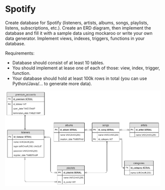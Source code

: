 # Spotify

Create database for Spotify (listeners, artists, albums, songs, playlists, listens, subscriptions, etc.). Create an ERD diagram, then implement the database and fill it with a sample data using mockaroo or write your own data generator. Implement views, indexes, triggers, functions in your database.

Requirements:
  - Database should consist of at least 10 tables.
  - You should implement at lease one of each of those: view, index, trigger, function.
  - Your database should hold at least 100k rows in total (you can use Python/Java/... to generate more data).

  ![picture](spotifyERD.png)
